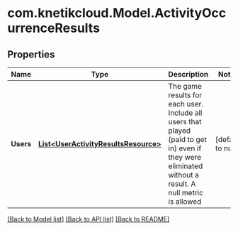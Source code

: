# com.knetikcloud.Model.ActivityOccurrenceResults
## Properties

Name | Type | Description | Notes
------------ | ------------- | ------------- | -------------
**Users** | [**List&lt;UserActivityResultsResource&gt;**](UserActivityResultsResource.md) | The game results for each user. Include all users that played (paid to get in) even if they were eliminated without a result. A null metric is allowed | [default to null]

[[Back to Model list]](../README.md#documentation-for-models) [[Back to API list]](../README.md#documentation-for-api-endpoints) [[Back to README]](../README.md)

